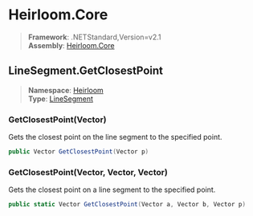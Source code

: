 # Heirloom.Core

> **Framework**: .NETStandard,Version=v2.1  
> **Assembly**: [Heirloom.Core][0]  

## LineSegment.GetClosestPoint

> **Namespace**: [Heirloom][0]  
> **Type**: [LineSegment][1]  

### GetClosestPoint(Vector)

Gets the closest point on the line segment to the specified point.

```cs
public Vector GetClosestPoint(Vector p)
```

### GetClosestPoint(Vector, Vector, Vector)

Gets the closest point on a line segment to the specified point.

```cs
public static Vector GetClosestPoint(Vector a, Vector b, Vector p)
```

[0]: ../Heirloom.Core.md
[1]: Heirloom.LineSegment.md

